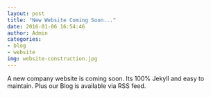 ```yaml
---
layout: post
title: "New Website Coming Soon..."
date: 2016-01-06 16:54:46
author: Admin
categories:
- blog
- website
img: website-construction.jpg
---
```


A new company website is coming soon. Its 100% Jekyll and easy to maintain. Plus our Blog is available via RSS feed. 
